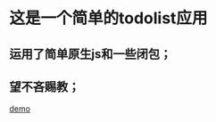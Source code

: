 <h1>这是一个简单的todolist应用</h1>
<h2>运用了简单原生js和一些闭包；</h2>
<h2>望不吝赐教；</h2>
<a href="https://johnwang0930.github.io/todolist/">demo</a>
